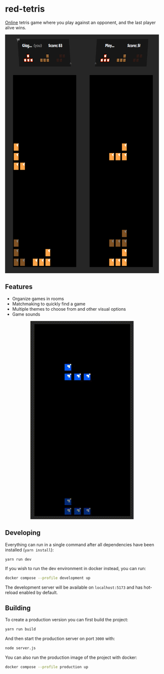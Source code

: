 # red-tetris

[Online](https://tetris.trixky.com/) tetris game where you play against an opponent, and the last player alive wins.

<p align="center">
    <img src="resources/game.png" alt="View while in a game" width="765" height="783" />
</p>

## Features

* Organize games in rooms
* Matchmaking to quickly find a game
* Multiple themes to choose from and other visual options
* Game sounds

<p align="center">
    <img src="resources/themes.gif" alt="The different themes" width="338" height="650" />
</p>


## Developing

Everything can run in a single command after all dependencies have been installed (``yarn install``):

```bash
yarn run dev
```

If you wish to run the dev environment in docker instead, you can run:

```bash
docker compose --profile development up
```

The development server will be available on ``localhost:5173`` and has hot-reload enabled by default.

## Building

To create a production version you can first build the project:

```bash
yarn run build
```

And then start the production server on port ``3000`` with:

```bash
node server.js
```

You can also run the production image of the project with docker:

```bash
docker compose --profile production up
```
